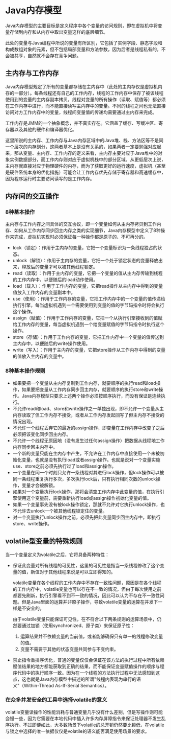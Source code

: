 # Java内存模型

Java内存模型的主要目标是定义程序中各个变量的访问规则，即在虚拟机中将变量存储到内存和从内存中取出变量这样的底层细节。

此处的变量与Java编程中所说的变量有所区别，它包括了实例字段、静态字段和构成数组对象的元素，但不包括局部变量和方法参数，因为后者是线程私有的，不会被共享，自然就不会存在竞争问题。

## 主内存与工作内存

Java内存模型规定了所有的变量都存储在主内存中（此处的主内存仅是虚拟机内存的一部分）。每条线程还有自己的工作内存，线程的工作内存中保存了被该线程使用到的变量的主内存副本拷贝，线程对变量的所有操作（读取、赋值等）都必须在工作内存中进行，而不能直接读写主内存中的变量。不同的线程之间也无法直接访问对方工作内存中的变量，线程间变量值的传递均需要通过主内存来完成。

工作内存是JMM的一个抽象概念，并不真实存在。它涵盖了缓存、写缓冲区、寄存器以及其他的硬件和编译器优化。

这里所说的主内存、工作内存与Java内存区域中的Java堆、栈、方法区等不是同一个层次的内存划分，这两者基本上是没有关系的，如果两者一定要勉强对应起来，那从变量、主内存、工作内存的定义来看，主内存主要对应于Java堆中的对象实例数据部分，而工作内存则对应于虚拟机栈中的部分区域。从更低层次上说，主内存就直接对应于物理硬件的内存，而为了获取更好的运行速度，虚拟机（甚至是硬件系统本身的优化措施）可能会让工作内存优先存储于寄存器和高速缓存中，因为程序运行时主要访问读写的是工作内存。

## 内存间的交互操作

### 8种基本操作

主内存与工作内存之间具体的交互协议，即一个变量如何从主内存拷贝到工作内存、如何从工作内存同步回主内存之类的实现细节，Java内存模型中定义了8种操作来完成，虚拟机实现时必须保证每一种操作都是原子的、不可再分的。

- lock（锁定）：作用于主内存的变量，它把一个变量标识为一条线程独占的状态。
- unlock（解锁）：作用于主内存的变量，它把一个处于锁定状态的变量释放出来，释放后的变量才可以被其他线程锁定。
- read（读取）：作用于主内存的变量，它把一个变量的值从主内存传输到线程的工作内存中，以便随后的load动作使用。
- load（载入）：作用于工作内存的变量，它把read操作从主内存中得到的变量值放入工作内存的变量副本中。
- use（使用）：作用于工作内存的变量，它把工作内存中的一个变量的值传递给执行引擎，每当虚拟机遇到一个需要使用到变量的值的字节码指令时将会执行这个操作。
- assign（赋值）：作用于工作内存的变量，它把一个从执行引擎接收到的值赋给工作内存的变量，每当虚拟机遇到一个给变量赋值的字节码指令时执行这个操作。
- store（存储）：作用于工作内存的变量，它把工作内存中一个变量的值传送到主内存中，以便随后的write操作使用。
- write（写入）：作用于主内存的变量，它把store操作从工作内存中得到的变量的值放入主内存的变量中。

### 8种基本操作规则

- 如果要把一个变量从主内存复制到工作内存，就要顺序的执行read和load操作，如果要把变量从工作内存同步回主内存，就要顺序的执行store和write操作。Java内存模型只要求上述两个操作必须按顺序执行，而没有保证是连续执行。
- 不允许read和load、store和write操作之一单独出现，即不允许一个变量从主内存读取了但工作内存不接受，或者从工作内存发起回写了但主内存不接受的情况出现。
- 不允许一个线程丢弃它的最近的assign操作，即变量在工作内存中改变了之后必须把该变化同步回主内存。
- 不允许一个线程无原因地（没有发生过任何assign操作）把数据从线程地工作内存同步回主内存中。
- 一个新的变量只能在主内存中产生，不允许在工作内存中直接使用一个未被初始化变量，也就是没有执行load或者assign操作。也就是说对一个变量实施use、store之前必须先执行过了load和assign操作。
- 一个变量在同一个时刻只允许一条线程对其进行lock操作，但lock操作可以被同一条线程重复执行多次，多次执行lock后，只有执行相同次数的unlock操作，变量才会被解锁。
- 如果对一个变量执行lock操作，那将会清空工作内存中此变量的值，在执行引擎使用这个变量前，需要重新执行load或assign操作初始化变量的值。
- 如果一个变量事先没有被lock操作锁定，那就不允许对它执行unlock操作，也不允许去unlock一个被其他线程锁定住的变量。
- 对一个变量执行unlock操作之前，必须先把此变量同步回主内存中，即执行store、write操作。

##  volatile型变量的特殊规则

当一个变量定义为volatile之后，它将具备两种特性：

- 保证此变量对所有线程的可见性，这里的可见性是指当一条线程修改了这个变量的值，新值对于其他线程来说是可以立即得知的。

  volatile变量在各个线程的工作内存中不存在一致性问题，原因是在各个线程的工作内存中，volatile变量也可以存在不一致的情况，但由于每次使用之前都要先刷新，执行引擎看不到不一致的情况，因此可以认为不存在不一致性问题。但是Java里面的运算并非原子操作，导致volatile变量的运算在并发下一样是不安全的。

  由于volatile变量只能保证可见性，在不符合以下两条规则的运算场景中，仍然要通过加锁（使用synchronized、原子类）来保证原子性：

  1. 运算结果并不依赖变量的当前值，或者能够确保只有单一的线程修改变量的值。
  2. 变量不需要于其他的状态变量共同参与不变约束。

- 禁止指令重排序优化，普通的变量仅仅会保证在该方法的执行过程中所有依赖赋值结果的地方都能获取到正确的结果，而不能保证变量赋值操作的顺序与程序代码中的执行顺序一致。因为在一个线程的方法执行过程中无法感知到这点，这也就是Java内存模型中描述的所谓"线程内表现为串行的语义"（Within-Thread As-If-Serial Semantics）。

### 在众多并发安全的工具中选择volatile的意义

volatile变量读操作的性能消耗与普通变量几乎没有什么差别，但是写操作则可能会慢一些，因为它需要在本地代码中插入许多内存屏障指令来保证处理器不发生乱序执行。不过即便如此，大多数场景下volatile的总开销仍然要比锁低，在volatile与锁之中选择的唯一依据仅仅是volatile的语义能否满足使用场景的要求。

